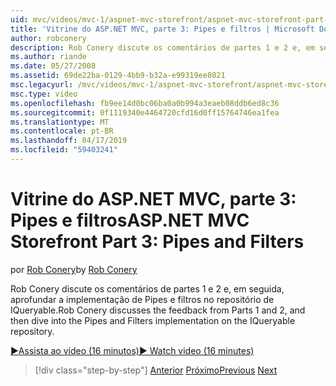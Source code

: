 ```yaml
---
uid: mvc/videos/mvc-1/aspnet-mvc-storefront/aspnet-mvc-storefront-part-3-pipes-and-filters
title: 'Vitrine do ASP.NET MVC, parte 3: Pipes e filtros | Microsoft Docs'
author: robconery
description: Rob Conery discute os comentários de partes 1 e 2 e, em seguida, aprofundar a implementação de Pipes e filtros no repositório de IQueryable.
ms.author: riande
ms.date: 05/27/2008
ms.assetid: 69de22ba-0129-4bb9-b32a-e99319ee8021
msc.legacyurl: /mvc/videos/mvc-1/aspnet-mvc-storefront/aspnet-mvc-storefront-part-3-pipes-and-filters
msc.type: video
ms.openlocfilehash: fb9ee14d0bc06ba0a0b994a3eaeb08ddb6ed8c36
ms.sourcegitcommit: 0f1119340e4464720cfd16d0ff15764746ea1fea
ms.translationtype: MT
ms.contentlocale: pt-BR
ms.lasthandoff: 04/17/2019
ms.locfileid: "59403241"
---
```

# <a name="aspnet-mvc-storefront-part-3-pipes-and-filters"></a><span data-ttu-id="85b34-103">Vitrine do ASP.NET MVC, parte 3: Pipes e filtros</span><span class="sxs-lookup"><span data-stu-id="85b34-103">ASP.NET MVC Storefront Part 3: Pipes and Filters</span></span>

<span data-ttu-id="85b34-104">por [Rob Conery](https://github.com/robconery)</span><span class="sxs-lookup"><span data-stu-id="85b34-104">by [Rob Conery](https://github.com/robconery)</span></span>

<span data-ttu-id="85b34-105">Rob Conery discute os comentários de partes 1 e 2 e, em seguida, aprofundar a implementação de Pipes e filtros no repositório de IQueryable.</span><span class="sxs-lookup"><span data-stu-id="85b34-105">Rob Conery discusses the feedback from Parts 1 and 2, and then dive into the Pipes and Filters implementation on the IQueryable repository.</span></span>

[<span data-ttu-id="85b34-106">&#9654;Assista ao vídeo (16 minutos)</span><span class="sxs-lookup"><span data-stu-id="85b34-106">&#9654; Watch video (16 minutes)</span></span>](https://channel9.msdn.com/Blogs/ASP-NET-Site-Videos/aspnet-mvc-storefront-part-3-pipes-and-filters)

> [!div class="step-by-step"]
> <span data-ttu-id="85b34-107">[Anterior](aspnet-mvc-storefront-part-2-the-repository-pattern.md)
> [Próximo](aspnet-mvc-storefront-part-4-linq-to-sql-spike.md)</span><span class="sxs-lookup"><span data-stu-id="85b34-107">[Previous](aspnet-mvc-storefront-part-2-the-repository-pattern.md)
[Next](aspnet-mvc-storefront-part-4-linq-to-sql-spike.md)</span></span>
